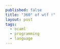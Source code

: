 ```yaml
---
published: false
title: "360° of wtf !"
layout: post
tags:
  - ocaml
  - programming
  - language
---
```

